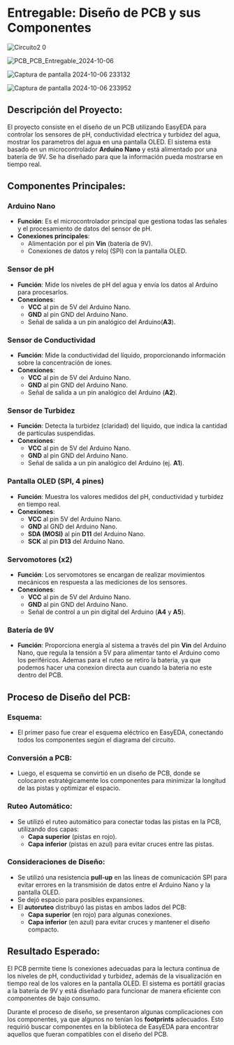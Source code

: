 # Entregable: Diseño de PCB y sus Componentes

![Circuito2 0](https://github.com/user-attachments/assets/4c2665d9-b891-4c33-acec-96627cc93715)


![PCB_PCB_Entregable_2024-10-06](https://github.com/user-attachments/assets/7586b5ac-f197-4f6d-8085-0757e8472cbe)


![Captura de pantalla 2024-10-06 233132](https://github.com/user-attachments/assets/09fb301a-66db-4d19-a7a8-842018f14c39)

![Captura de pantalla 2024-10-06 233952](https://github.com/user-attachments/assets/35d6e817-4868-49fa-8496-ee2825f8db25)

## Descripción del Proyecto:
El proyecto consiste en el diseño de un PCB utilizando EasyEDA para controlar los sensores de pH, conductividad electrica y turbidez del agua, mostrar los parametros del agua en una pantalla OLED. El sistema está basado en un microcontrolador **Arduino Nano** y está alimentado por una batería de 9V. Se ha diseñado para que la información pueda mostrarse en tiempo real.

## Componentes Principales:

### Arduino Nano
- **Función**: Es el microcontrolador principal que gestiona todas las señales y el procesamiento de datos del sensor de pH.
- **Conexiones principales**:
  - Alimentación por el pin **Vin** (batería de 9V).
  - Conexiones de datos y reloj (SPI) con la pantalla OLED.

### Sensor de pH
- **Función**: Mide los niveles de pH del agua y envía los datos al Arduino para procesarlos.
- **Conexiones**:
  - **VCC** al pin de 5V del Arduino Nano.
  - **GND** al pin GND del Arduino Nano.
  - Señal de salida a un pin analógico del Arduino(**A3**).

### Sensor de Conductividad
- **Función**: Mide la conductividad del líquido, proporcionando información sobre la concentración de iones.
- **Conexiones**:
  - **VCC** al pin de 5V del Arduino Nano.
  - **GND** al pin GND del Arduino Nano.
  - Señal de salida a un pin analógico del Arduino (**A2**).

### Sensor de Turbidez
- **Función**: Detecta la turbidez (claridad) del líquido, que indica la cantidad de partículas suspendidas.
- **Conexiones**:
  - **VCC** al pin de 5V del Arduino Nano.
  - **GND** al pin GND del Arduino Nano.
  - Señal de salida a un pin analógico del Arduino (ej. **A1**).

### Pantalla OLED (SPI, 4 pines)
- **Función**: Muestra los valores medidos del pH, conductividad y turbidez en tiempo real.
- **Conexiones**:
  - **VCC** al pin 5V del Arduino Nano.
  - **GND** al GND del Arduino Nano.
  - **SDA (MOSI)** al pin **D11** del Arduino Nano.
  - **SCK** al pin **D13** del Arduino Nano.

### Servomotores (x2)
- **Función**: Los servomotores se encargan de realizar movimientos mecánicos en respuesta a las mediciones de los sensores.
- **Conexiones**:
  - **VCC** al pin de 5V del Arduino Nano.
  - **GND** al pin GND del Arduino Nano.
  - Señal de control a un pin digital del Arduino (**A4** y **A5**).

### Batería de 9V
- **Función**: Proporciona energía al sistema a través del pin **Vin** del Arduino Nano, que regula la tensión a 5V para alimentar tanto el Arduino como los periféricos. Ademas para el ruteo se retiro la bateria, ya que podemos hacer una conexion directa aun cuando la bateria no este dentro del PCB.

## Proceso de Diseño del PCB:

### Esquema:
- El primer paso fue crear el esquema eléctrico en EasyEDA, conectando todos los componentes según el diagrama del circuito.

### Conversión a PCB:
- Luego, el esquema se convirtió en un diseño de PCB, donde se colocaron estratégicamente los componentes para minimizar la longitud de las pistas y optimizar el espacio.

### Ruteo Automático:
- Se utilizó el ruteo automático para conectar todas las pistas en la PCB, utilizando dos capas:
  - **Capa superior** (pistas en rojo).
  - **Capa inferior** (pistas en azul) para evitar cruces entre las pistas.

### Consideraciones de Diseño:
- Se utilizó una resistencia **pull-up** en las líneas de comunicación SPI para evitar errores en la transmisión de datos entre el Arduino Nano y la pantalla OLED.
- Se dejó espacio para posibles expansiones.
- El **autoruteo** distribuyó las pistas en ambos lados del PCB:
  - **Capa superior** (en rojo) para algunas conexiones.
  - **Capa inferior** (en azul) para evitar cruces y mantener el diseño compacto.


## Resultado Esperado:
El PCB permite  tiene ls conexiones adecuadas para la lectura continua de los niveles de pH, conductividad y turbidez, además de la visualización en tiempo real de los valores en la pantalla OLED. El sistema es portátil gracias a la batería de 9V y está diseñado para funcionar de manera eficiente con componentes de bajo consumo.

Durante el proceso de diseño, se presentaron algunas complicaciones con los componentes, ya que algunos no tenían los **footprints** adecuados. Esto requirió  buscar componentes en la biblioteca de EasyEDA para encontrar aquellos que fueran compatibles con el diseño del PCB.

